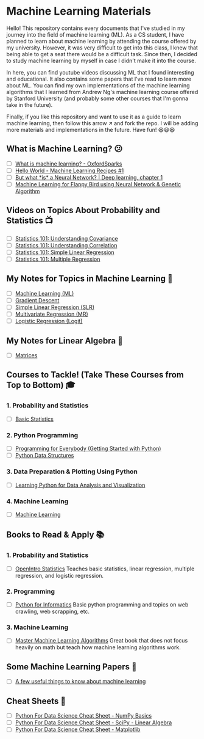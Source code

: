 # Machine Learning Materials

Hello! This repository contains every documents that I've studied in my journey into the field of machine learning (ML). As a CS student, I have planned to learn about machine learning by attending the course offered by my university. However, it was very difficult to get into this class, I knew that being able to get a seat there would be a difficult task. Since then, I decided to study machine learning by myself in case I didn't make it into the course. 

In here, you can find youtube videos discussing ML that I found interesting and educational. It also contains some papers that I've read to learn more about ML. You can find my own implementations of the machine learning algorithms that I learned from Andrew Ng's machine learning course offered by Stanford University (and probably some other courses that I'm gonna take in the future).

Finally, if you like this repository and want to use it as a guide to learn machine learning, then follow this arrow :arrow_upper_right: and fork the repo. I will be adding more materials and implementations in the future. Have fun! :satisfied::satisfied::satisfied:

## What is Machine Learning? :confused:
- [ ] [What is machine learning? - OxfordSparks](https://www.youtube.com/watch?v=f_uwKZIAeM0)
- [ ] [Hello World - Machine Learning Recipes #1](https://www.youtube.com/watch?v=cKxRvEZd3Mw&list=PLIeGtxpvyG-KmrVV0AdYJ0LzwrgQngsZX)
- [ ] [But what \*is\* a Neural Network? | Deep learning, chapter 1](https://www.youtube.com/watch?v=aircAruvnKk)
- [ ] [Machine Learning for Flappy Bird using Neural Network & Genetic Algorithm](https://www.youtube.com/watch?v=aeWmdojEJf0)

## Videos on Topics About Probability and Statistics :tv:
- [ ] [Statistics 101: Understanding Covariance](https://www.youtube.com/watch?v=xGbpuFNR1ME)
- [ ] [Statistics 101: Understanding Correlation](https://www.youtube.com/watch?v=4EXNedimDMs)
- [ ] [Statistics 101: Simple Linear Regression](https://www.youtube.com/watch?v=ZkjP5RJLQF4&list=PLIeGtxpvyG-LoKUpV0fSY8BGKIMIdmfCi)
- [ ] [Statistics 101: Multiple Regression](https://www.youtube.com/watch?v=dQNpSa-bq4M&list=PLIeGtxpvyG-IqjoU8IiF0Yu1WtxNq_4z-)

## My Notes for Topics in Machine Learning :notebook:
- [ ] [Machine Learning (ML)](./notes/machine_learning.pdf)
- [ ] [Gradient Descent](./notes/gradient_descent.pdf)
- [ ] [Simple Linear Regression (SLR)](./notes/simple_linear_regression.pdf)
- [ ] [Multivariate Regression (MR)](./notes/multivariate_regression.pdf)
- [ ] [Logistic Regression (Logit)](./notes/logistic_regression.pdf)

## My Notes for Linear Algebra :notebook:
- [ ] [Matrices](./notes/matrices.pdf)

## Courses to Tackle! (Take These Courses from Top to Bottom) :mortar_board:
### 1. Probability and Statistics
- [ ] [Basic Statistics](https://www.coursera.org/learn/basic-statistics/home)
### 2. Python Programming
- [ ] [Programming for Everybody (Getting Started with Python)](https://www.coursera.org/learn/python)
- [ ] [Python Data Structures](https://www.coursera.org/learn/python-data)
### 3. Data Preparation & Plotting Using Python
- [ ] [Learning Python for Data Analysis and Visualization](https://www.udemy.com/learning-python-for-data-analysis-and-visualization/learn/v4/overview)
### 4. Machine Learning
- [ ] [Machine Learning](https://www.coursera.org/learn/machine-learning/home)

## Books to Read & Apply :books:
### 1. Probability and Statistics
- [ ] [OpenIntro Statistics](https://www.openintro.org/stat/textbook.php?stat_book=os) Teaches basic statistics, linear regression, multiple regression, and logistic regression.
### 2. Programming
- [ ] [Python for Informatics](http://www.py4inf.com) Basic python programming and topics on web crawling, web scrapping, etc.
### 3. Machine Learning
- [ ] [Master Machine Learning Algorithms](https://machinelearningmastery.com/master-machine-learning-algorithms/) Great book that does not focus heavily on math but teach how machine learning algorithms work.

## Some Machine Learning Papers :page_facing_up:
- [ ] [A few useful things to know about machine learning](https://homes.cs.washington.edu/~pedrod/papers/cacm12.pdf)

## Cheat Sheets :page_with_curl:
- [ ] [Python For Data Science Cheat Sheet - NumPy Basics](./cheat_sheets/Numpy_Python_Cheat_Sheet.pdf)
- [ ] [Python For Data Science Cheat Sheet - SciPy - Linear Algebra](./cheat_sheets/Python_SciPy_Cheat_Sheet_Linear_Algebra.pdf)
- [ ] [Python For Data Science Cheat Sheet - Matplotlib](./cheat_sheets/Python_Matplotlib_Cheat_Sheet.pdf)
